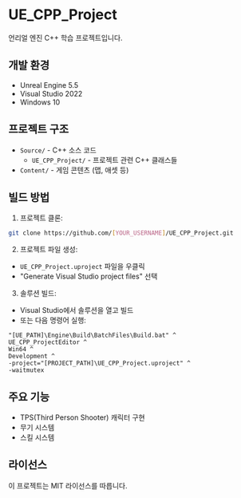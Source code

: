 # UE_CPP_Project

언리얼 엔진 C++ 학습 프로젝트입니다.

## 개발 환경

- Unreal Engine 5.5
- Visual Studio 2022
- Windows 10

## 프로젝트 구조

- `Source/` - C++ 소스 코드
  - `UE_CPP_Project/` - 프로젝트 관련 C++ 클래스들
- `Content/` - 게임 콘텐츠 (맵, 애셋 등)

## 빌드 방법

1. 프로젝트 클론:
```bash
git clone https://github.com/[YOUR_USERNAME]/UE_CPP_Project.git
```

2. 프로젝트 파일 생성:
- `UE_CPP_Project.uproject` 파일을 우클릭
- "Generate Visual Studio project files" 선택

3. 솔루션 빌드:
- Visual Studio에서 솔루션을 열고 빌드
- 또는 다음 명령어 실행:
```batch
"[UE_PATH]\Engine\Build\BatchFiles\Build.bat" ^
UE_CPP_ProjectEditor ^
Win64 ^
Development ^
-project="[PROJECT_PATH]\UE_CPP_Project.uproject" ^
-waitmutex
```

## 주요 기능

- TPS(Third Person Shooter) 캐릭터 구현
- 무기 시스템
- 스킬 시스템

## 라이선스

이 프로젝트는 MIT 라이선스를 따릅니다. 